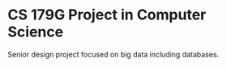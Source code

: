 # CS 179G Project in Computer Science 
Senior design project focused on big data including databases.
